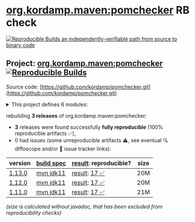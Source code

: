 [org.kordamp.maven:pomchecker](https://central.sonatype.com/artifact/org.kordamp.maven/pomchecker/versions) RB check
=======

[![Reproducible Builds](https://reproducible-builds.org/images/logos/rb.svg) an independently-verifiable path from source to binary code](https://reproducible-builds.org/)

## Project: [org.kordamp.maven:pomchecker](https://central.sonatype.com/artifact/org.kordamp.maven/pomchecker/versions) [![Reproducible Builds](https://img.shields.io/endpoint?url=https://raw.githubusercontent.com/jvm-repo-rebuild/reproducible-central/master/content/org/kordamp/pomchecker/badge.json)](https://github.com/jvm-repo-rebuild/reproducible-central/blob/master/content/org/kordamp/pomchecker/README.md)

Source code: [https://github.com/kordamp/pomchecker.git](https://github.com/kordamp/pomchecker.git)

<details><summary>This project defines 6 modules:</summary>

* [org.kordamp.maven:pomchecker](https://central.sonatype.com/artifact/org.kordamp.maven/pomchecker/overview)
* [org.kordamp.maven:pomchecker-cli](https://central.sonatype.com/artifact/org.kordamp.maven/pomchecker-cli/overview)
* [org.kordamp.maven:pomchecker-core](https://central.sonatype.com/artifact/org.kordamp.maven/pomchecker-core/overview)
* [org.kordamp.maven:pomchecker-enforcer-rules](https://central.sonatype.com/artifact/org.kordamp.maven/pomchecker-enforcer-rules/overview)
* [org.kordamp.maven:pomchecker-maven-plugin](https://central.sonatype.com/artifact/org.kordamp.maven/pomchecker-maven-plugin/overview)
* [org.kordamp.maven:pomchecker-toolprovider](https://central.sonatype.com/artifact/org.kordamp.maven/pomchecker-toolprovider/overview)
</details>

rebuilding **3 releases** of org.kordamp.maven:pomchecker:
- **3** releases were found successfully **fully reproducible** (100% reproducible artifacts :white_check_mark:),
- 0 had issues (some unreproducible artifacts :warning:, see eventual :mag: diffoscope and/or :memo: issue tracker links):

| version | [build spec](/BUILDSPEC.md) | [result](https://reproducible-builds.org/docs/jvm/): reproducible? | size |
| -- | --------- | ------ | -- |
| [1.13.0](https://central.sonatype.com/artifact/org.kordamp.maven/pomchecker/1.13.0/pom) | [mvn jdk11](pomchecker-1.13.0.buildspec) | [result](pomchecker-1.13.0.buildinfo): [17 :white_check_mark: ](pomchecker-1.13.0.buildcompare) | 20M |
| [1.12.0](https://central.sonatype.com/artifact/org.kordamp.maven/pomchecker/1.12.0/pom) | [mvn jdk11](pomchecker-1.12.0.buildspec) | [result](pomchecker-1.12.0.buildinfo): [17 :white_check_mark: ](pomchecker-1.12.0.buildcompare) | 20M |
| [1.11.0](https://central.sonatype.com/artifact/org.kordamp.maven/pomchecker/1.11.0/pom) | [mvn jdk11](pomchecker-1.11.0.buildspec) | [result](pomchecker-1.11.0.buildinfo): [17 :white_check_mark: ](pomchecker-1.11.0.buildcompare) | 21M |

<i>(size is calculated without javadoc, that has been excluded from reproducibility checks)</i>
